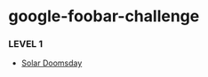 # google-foobar-challenge

### LEVEL 1
* [Solar Doomsday](https://github.com/andrefpoliveira/Foo-Bar-Challenge/tree/main/Solar%20Doomsday)
